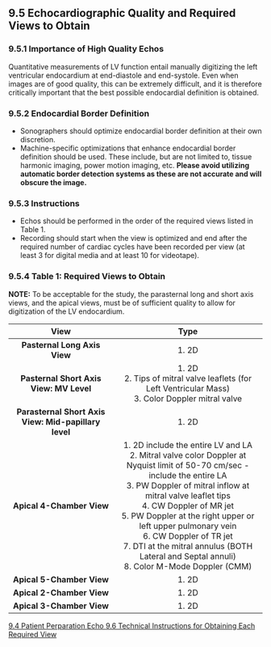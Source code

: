 ## 9.5 Echocardiographic Quality and Required Views to Obtain

### 9.5.1 Importance of High Quality Echos

Quantitative measurements of LV function entail manually digitizing the left ventricular endocardium at end-diastole and end-systole. Even when images are of good quality, this can be extremely difficult, and it is therefore critically important that the best possible endocardial definition is obtained.

### 9.5.2 Endocardial Border Definition

* Sonographers should optimize endocardial border definition at their own discretion.
* Machine-specific optimizations that enhance endocardial border definition should be used. These include, but are not limited to, tissue harmonic imaging, power motion imaging, etc. **Please avoid utilizing automatic border detection systems as these are not accurate and will obscure the image.**

### 9.5.3 Instructions

* Echos should be performed in the order of the required views listed in Table 1.
* Recording should start when the view is optimized and end after the required number of cardiac cycles have been recorded per view (at least 3 for digital media and at least 10 for videotape).

### 9.5.4 Table 1: Required Views to Obtain

**NOTE:**   To be acceptable for the study, the parasternal long and short axis views, and the apical views, must be of sufficient quality to allow for digitization of the LV endocardium.

| View | Type |
|:----:|:----:|
| **Pasternal Long Axis View** | 1. 2D |
| **Pasternal Short Axis View: MV Level** | 1. 2D <br> 2. Tips of mitral valve leaflets (for Left Ventricular Mass) <br> 3. Color Doppler mitral valve |
| **Parasternal Short Axis View: Mid-papillary level** | 1. 2D |
| **Apical 4-Chamber View** | 1. 2D include the entire LV and LA <br> 2. Mitral valve color Doppler at Nyquist limit of 50-70 cm/sec - include the entire LA <br> 3. PW Doppler of mitral inflow at mitral valve leaflet tips <br> 4. CW Doppler of MR jet <br> 5. PW Doppler at the right upper or left upper pulmonary vein <br> 6. CW Doppler of TR jet <br> 7. DTI at the mitral annulus (BOTH Lateral and Septal annuli) <br> 8. Color M-Mode Doppler (CMM) |
| **Apical 5-Chamber View** | 1. 2D | 2. LV outflow tract color Doppler and PW Doppler | 3. Aortic valve color Doppler and  CW Doppler | 4. IVRT |
| **Apical 2-Chamber View** | 1. 2D | 2. Mitral valve color Doppler at Nyquist limit at 50-70 cm/sec |
| **Apical 3-Chamber View** | 1. 2D | 2. Mitral valve color Doppler at Nyquist limit at 50-70 cm/sec |


<div class="center">
<div class="btn-group">
  <a href=":pages_path:/manuals/echo/9-04-patient-preparation.md" class="btn btn-default">
    <span class="glyphicon glyphicon-chevron-left"></span>
    9.4 Patient Perparation
  </a>

  <a href=":pages_path:/manuals/echo" class="btn btn-default">
    <span class="glyphicon glyphicon-chevron-up"></span>
    Echo
  </a>

  <a href=":pages_path:/manuals/echo/9-06-01-pasternal-long-axis-view.md" class="btn btn-success">
    9.6 Technical Instructions for Obtaining Each Required View
    <span class="glyphicon glyphicon-chevron-right"></span>
  </a>
</div>
</div>
